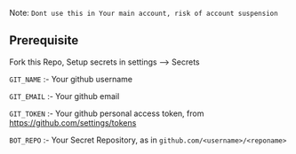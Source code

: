Note: `Dont use this in Your main account, risk of account suspension`

## Prerequisite
Fork this Repo,
Setup secrets in settings --> Secrets

`GIT_NAME` :- Your github username

`GIT_EMAIL` :- Your github email

`GIT_TOKEN` :- Your github personal access token, from https://github.com/settings/tokens

`BOT_REPO` :- Your Secret Repository, as in `github.com/<username>/<reponame>`
